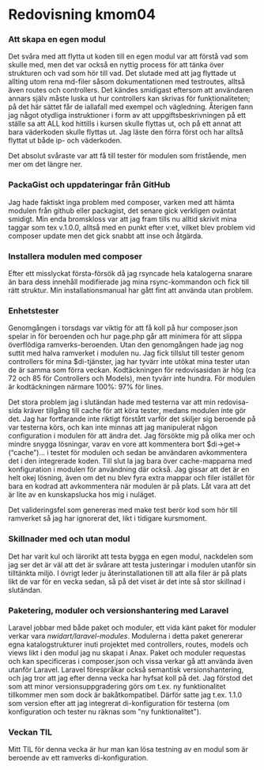 ---
---
Redovisning kmom04
=========================

<h3>Att skapa en egen modul</h3>
Det svåra med att flytta ut koden till en egen modul var att förstå vad som skulle med, men det var också en nyttig process för att tänka över strukturen och vad som hör till vad. Det slutade med att jag flyttade ut allting utom rena md-filer såsom dokumentationen med testroutes, alltså även routes och controllers. Det kändes smidigast eftersom att användaren annars själv måste luska ut hur controllers kan skrivas för funktionaliteten; på det här sättet får de iallafall med exempel och vägledning. Återigen fann jag något otydliga instruktioner i form av att uppgiftsbeskrivningen på ett ställe sa att ALL kod hittills i kursen skulle flyttas ut, och på ett annat att bara väderkoden skulle flyttas ut. Jag läste den förra först och har alltså flyttat ut både ip- och väderkoden.

Det absolut svåraste var att få till tester för modulen som fristående, men mer om det längre ner.

<h3>PackaGist och uppdateringar från GitHub</h3>

Jag hade faktiskt inga problem med composer, varken med att hämta modulen från github eller packagist, det senare gick verkligen oväntat smidigt. Min enda bromskloss var att jag fram tills nu alltid skrivit mina taggar som tex v.1.0.0, alltså med en punkt efter v:et, vilket blev problem vid composer update men det gick snabbt att inse och åtgärda.

<h3>Installera modulen med composer</h3>

Efter ett misslyckat första-försök då jag rsyncade hela katalogerna snarare än bara dess innehåll modifierade jag mina rsync-kommandon och fick till rätt struktur. Min installationsmanual har gått fint att använda utan problem.

<h3>Enhetstester</h3>

Genomgången i torsdags var viktig för att få koll på hur composer.json spelar in för beroenden och hur page.php går att minimera för att slippa överflödiga ramverks-beroenden. Utan den genomgången hade jag nog suttit med halva ramverket i modulen nu. Jag fick tillslut till tester genom controllers för mina $di-tjänster, jag har tyvärr inte utökat mina tester utan de är samma som förra veckan. Kodtäckningen för redovisasidan är hög (ca 72 och 85 för Controllers och Models), men tyvärr inte hundra. För modulen är kodtäckningen närmare 100%: 97% för lines.

Det stora problem jag i slutändan hade med testerna var att min redovisa-sida kräver tillgång till cache för att köra tester, medans modulen inte gör det. Jag har fortfarande inte riktigt förstått varför det skiljer sig beroende på var testerna körs, och kan inte minnas att jag manipulerat någon configuration i modulen för att ändra det. Jag försökte mig på olika mer och mindre snygga lösningar, varav en vore att kommentera bort $di->get->(“cache”)... i testet för modulen och sedan be användaren avkommentera det i den integrerade koden. Till slut la jag bara över cache-mapparna med konfiguration i modulen för användning där också. Jag gissar att det är en helt okej lösning, även om det nu blev fyra extra mappar och filer istället för bara en kodrad att avkommentera när modulen är på plats. Låt vara att det är lite av en kunskapslucka hos mig i nuläget.

Det valideringsfel som genereras med make test berör kod som hör till ramverket så jag har ignorerat det, likt i tidigare kursmoment.

<h3>Skillnader med och utan modul</h3>

Det har varit kul och lärorikt att testa bygga en egen modul, nackdelen som jag ser det är väl att det är svårare att testa justeringar i modulen utanför sin tilltänkta miljö. I övrigt leder ju återinstallationen till att alla filer är på plats likt de var för en vecka sedan, så på det viset är det inte så stor skillnad i slutändan.

<h3>Paketering, moduler och versionshantering med Laravel</h3>

Laravel jobbar med både paket och moduler, ett vida känt paket för moduler verkar vara *nwidart/laravel-modules*. Modulerna i detta paket genererar egna katalogstrukturer inuti projektet med controllers, routes, models och views likt i den modul jag nu skapat i Anax. Paket och moduler requestas och kan specificeras i composer.json och vissa verkar gå att använda även utanför Laravel. Laravel förespråkar också semantisk versionshantering, och jag tror att jag efter denna vecka har hyfsat koll på det. Jag förstod det som att minor versionsuppgradering görs om t.ex. ny funktionalitet tillkommer men som dock är bakåtkompatibel. Därför satte jag t.ex. 1.1.0 som version efter att jag integrerat di-konfiguration för testerna (om konfiguration och tester nu räknas som "ny funktionalitet").


<h3>Veckan TIL</h3>

Mitt TIL för denna vecka är hur man kan lösa testning av en modul som är beroende av ett ramverks di-konfiguration.
